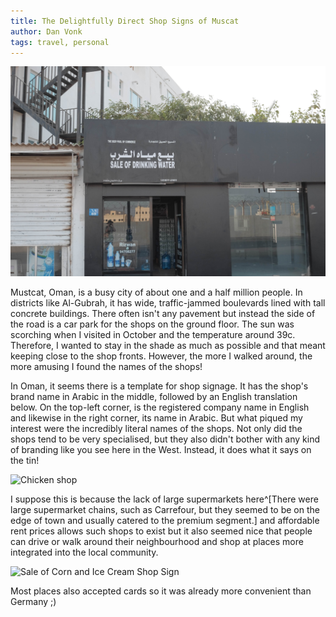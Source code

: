 ```yaml
---
title: The Delightfully Direct Shop Signs of Muscat
author: Dan Vonk
tags: travel, personal
---
```


![Water shop sign](/images/DSCF8093.JPG "The Sale of Drinking Water shop")

Mustcat, Oman, is a busy city of about one and a half million people. In districts like
Al-Gubrah, it has wide, traffic-jammed boulevards lined with tall concrete
buildings. There often isn't any pavement but instead the side of the road is a
car park for the shops on the ground floor. The sun was scorching when I
visited in October and the temperature around 39c. Therefore, I wanted to stay
in the shade as much as possible and that meant keeping close to the shop
fronts. However, the more I walked around, the more amusing I found the names of
the shops!

In Oman, it seems there is a template for shop signage. It has the shop's brand name in
Arabic in the middle, followed by an English translation below. On the top-left
corner, is the registered company name in English and likewise in the right
corner, its name in Arabic. But what piqued my interest were the incredibly
literal names of the shops. Not only did the shops tend to be very specialised, but
they also didn't bother with any kind of branding like you see here in the West.
Instead, it does what it says on the tin!

![Chicken shop](/images/DSCF8092.JPG "This shop is located by the port in the
district of Mutrah. Next to it was the Sale Of Beef shop and the Sale of Fish shop.")

I suppose this is because the lack of large supermarkets here^[There were large
supermarket chains, such as Carrefour, but they seemed to be on the edge of town
and usually catered to the premium segment.] and affordable rent prices allows
such shops to exist but it also seemed nice that people can drive or walk around
their neighbourhood and shop at places more integrated into the local community. 

![Sale of Corn and Ice Cream Shop Sign](/images/IMG_20231008_202727.jpg "This
shop is bold enough to sell more than one thing!")

Most places also accepted cards so it was already more convenient than
Germany ;)

